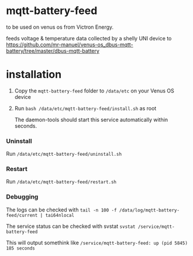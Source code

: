 # mqtt-battery-feed
to be used on venus os from Victron Energy.

feeds voltage & temperature data collected by a shelly UNI device to 
https://github.com/mr-manuel/venus-os_dbus-mqtt-battery/tree/master/dbus-mqtt-battery

# installation

1. Copy the `mqtt-battery-feed` folder to `/data/etc` on your Venus OS device

2. Run `bash /data/etc/mqtt-battery-feed/install.sh` as root

   The daemon-tools should start this service automatically within seconds.

### Uninstall

Run `/data/etc/mqtt-battery-feed/uninstall.sh`

### Restart

Run `/data/etc/mqtt-battery-feed/restart.sh`

### Debugging

The logs can be checked with `tail -n 100 -f /data/log/mqtt-battery-feed/current | tai64nlocal`

The service status can be checked with svstat `svstat /service/mqtt-battery-feed`

This will output somethink like `/service/mqtt-battery-feed: up (pid 5845) 185 seconds`

